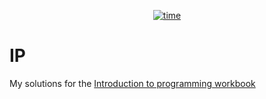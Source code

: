 <p align="center">
    <a href="https://github.com/Tugamer89/IP" target="_blank"><img src="https://wakatime.com/badge/user/423e1479-325a-4958-8d21-2d5f97c11efb/project/018b1f7c-606e-4aad-8e78-ffabffe2f113.svg" alt="time"></a>
</p>

# IP

My solutions for the [Introduction to programming workbook](https://2023.aulaweb.unige.it/pluginfile.php/215131/mod_resource/content/46/IP2023_24_Eserciziario.pdf)
